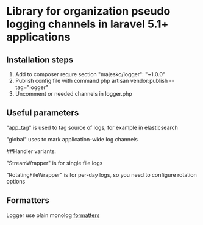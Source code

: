 # Library for organization pseudo logging channels in laravel 5.1+ applications
## Installation steps
1. Add to composer requre section "majesko/logger": "~1.0.0"
2. Publish config file with command php artisan vendor:publish --tag="logger"
3. Uncomment or needed channels in logger.php


## Useful parameters
"app_tag" is used to tag source of logs, for example in elasticsearch

"global" uses to mark application-wide log channels 

##Handler variants:

"StreamWrapper" is for single file logs

"RotatingFileWrapper" is for per-day logs, so you need to configure rotation options
## Formatters
Logger use plain monolog [formatters](https://github.com/Seldaek/monolog/blob/master/doc/02-handlers-formatters-processors.md#formatters)

